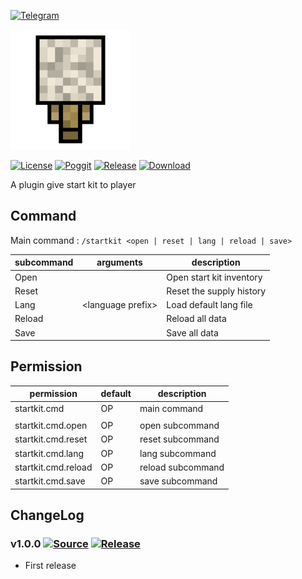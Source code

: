 [![Telegram](https://img.shields.io/badge/Telegram-PresentKim-blue.svg?logo=telegram)](https://t.me/PresentKim)

[![icon/192x192](meta/icon/192x192.png?raw=true)]()

[![License](https://img.shields.io/github/license/PMMPPlugin/StartKit.svg?label=License)](LICENSE)
[![Poggit](https://poggit.pmmp.io/ci.shield/PMMPPlugin/StartKit/StartKit)](https://poggit.pmmp.io/ci/PMMPPlugin/StartKit)
[![Release](https://img.shields.io/github/release/PMMPPlugin/StartKit.svg?label=Release)](https://github.com/PMMPPlugin/StartKit/releases/latest)
[![Download](https://img.shields.io/github/downloads/PMMPPlugin/StartKit/total.svg?label=Download)](https://github.com/PMMPPlugin/StartKit/releases/latest)


A plugin give start kit to player

## Command
Main command : `/startkit <open | reset | lang | reload | save>`

| subcommand | arguments           | description              |
| ---------- | ------------------- | ------------------------ |
| Open       |                     | Open start kit inventory |
| Reset      |                     | Reset the supply history |
| Lang       | \<language prefix\> | Load default lang file   |
| Reload     |                     | Reload all data          |
| Save       |                     | Save all data            |




## Permission
| permission          | default  | description       |
| ------------------- | -------- | ----------------- |
| startkit.cmd        | OP       | main command      |
|                     |          |                   |
| startkit.cmd.open   | OP       | open subcommand   |
| startkit.cmd.reset  | OP       | reset subcommand  |
| startkit.cmd.lang   | OP       | lang subcommand   |
| startkit.cmd.reload | OP       | reload subcommand |
| startkit.cmd.save   | OP       | save subcommand   |




## ChangeLog
### v1.0.0 [![Source](https://img.shields.io/badge/source-v1.0.0-blue.png?label=source)](https://github.com/PMMPPlugin/StartKit/tree/v1.0.0) [![Release](https://img.shields.io/github/downloads/PMMPPlugin/StartKit/v1.0.0/total.png?label=download&colorB=1fadad)](https://github.com/PMMPPlugin/StartKit/releases/v1.0.0)
- First release